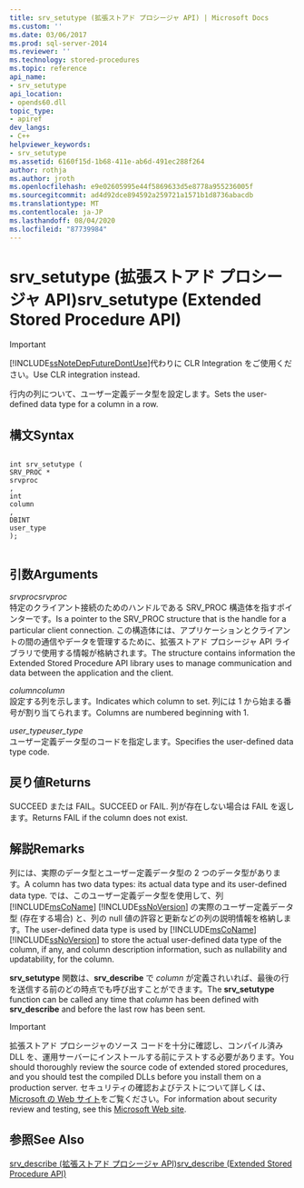 ```yaml
---
title: srv_setutype (拡張ストアド プロシージャ API) | Microsoft Docs
ms.custom: ''
ms.date: 03/06/2017
ms.prod: sql-server-2014
ms.reviewer: ''
ms.technology: stored-procedures
ms.topic: reference
api_name:
- srv_setutype
api_location:
- opends60.dll
topic_type:
- apiref
dev_langs:
- C++
helpviewer_keywords:
- srv_setutype
ms.assetid: 6160f15d-1b68-411e-ab6d-491ec288f264
author: rothja
ms.author: jroth
ms.openlocfilehash: e9e02605995e44f5869633d5e8778a955236005f
ms.sourcegitcommit: ad4d92dce894592a259721a1571b1d8736abacdb
ms.translationtype: MT
ms.contentlocale: ja-JP
ms.lasthandoff: 08/04/2020
ms.locfileid: "87739984"
---
```

# <a name="srv_setutype-extended-stored-procedure-api"></a><span data-ttu-id="84f40-102">srv_setutype (拡張ストアド プロシージャ API)</span><span class="sxs-lookup"><span data-stu-id="84f40-102">srv_setutype (Extended Stored Procedure API)</span></span>
    
> [!IMPORTANT]  
>  [!INCLUDE[ssNoteDepFutureDontUse](../../includes/ssnotedepfuturedontuse-md.md)]<span data-ttu-id="84f40-103">代わりに CLR Integration をご使用ください。</span><span class="sxs-lookup"><span data-stu-id="84f40-103">Use CLR integration instead.</span></span>  
  
 <span data-ttu-id="84f40-104">行内の列について、ユーザー定義データ型を設定します。</span><span class="sxs-lookup"><span data-stu-id="84f40-104">Sets the user-defined data type for a column in a row.</span></span>  
  
## <a name="syntax"></a><span data-ttu-id="84f40-105">構文</span><span class="sxs-lookup"><span data-stu-id="84f40-105">Syntax</span></span>  
  
```  
  
int srv_setutype (  
SRV_PROC *  
srvproc  
,  
int   
column  
,   
DBINT  
user_type   
);  
  
```  
  
## <a name="arguments"></a><span data-ttu-id="84f40-106">引数</span><span class="sxs-lookup"><span data-stu-id="84f40-106">Arguments</span></span>  
 <span data-ttu-id="84f40-107">*srvproc*</span><span class="sxs-lookup"><span data-stu-id="84f40-107">*srvproc*</span></span>  
 <span data-ttu-id="84f40-108">特定のクライアント接続のためのハンドルである SRV_PROC 構造体を指すポインターです。</span><span class="sxs-lookup"><span data-stu-id="84f40-108">Is a pointer to the SRV_PROC structure that is the handle for a particular client connection.</span></span> <span data-ttu-id="84f40-109">この構造体には、アプリケーションとクライアントの間の通信やデータを管理するために、拡張ストアド プロシージャ API ライブラリで使用する情報が格納されます。</span><span class="sxs-lookup"><span data-stu-id="84f40-109">The structure contains information the Extended Stored Procedure API library uses to manage communication and data between the application and the client.</span></span>  
  
 <span data-ttu-id="84f40-110">*column*</span><span class="sxs-lookup"><span data-stu-id="84f40-110">*column*</span></span>  
 <span data-ttu-id="84f40-111">設定する列を示します。</span><span class="sxs-lookup"><span data-stu-id="84f40-111">Indicates which column to set.</span></span> <span data-ttu-id="84f40-112">列には 1 から始まる番号が割り当てられます。</span><span class="sxs-lookup"><span data-stu-id="84f40-112">Columns are numbered beginning with 1.</span></span>  
  
 <span data-ttu-id="84f40-113">*user_type*</span><span class="sxs-lookup"><span data-stu-id="84f40-113">*user_type*</span></span>  
 <span data-ttu-id="84f40-114">ユーザー定義データ型のコードを指定します。</span><span class="sxs-lookup"><span data-stu-id="84f40-114">Specifies the user-defined data type code.</span></span>  
  
## <a name="returns"></a><span data-ttu-id="84f40-115">戻り値</span><span class="sxs-lookup"><span data-stu-id="84f40-115">Returns</span></span>  
 <span data-ttu-id="84f40-116">SUCCEED または FAIL。</span><span class="sxs-lookup"><span data-stu-id="84f40-116">SUCCEED or FAIL.</span></span> <span data-ttu-id="84f40-117">列が存在しない場合は FAIL を返します。</span><span class="sxs-lookup"><span data-stu-id="84f40-117">Returns FAIL if the column does not exist.</span></span>  
  
## <a name="remarks"></a><span data-ttu-id="84f40-118">解説</span><span class="sxs-lookup"><span data-stu-id="84f40-118">Remarks</span></span>  
 <span data-ttu-id="84f40-119">列には、実際のデータ型とユーザー定義データ型の 2 つのデータ型があります。</span><span class="sxs-lookup"><span data-stu-id="84f40-119">A column has two data types: its actual data type and its user-defined data type.</span></span> <span data-ttu-id="84f40-120">では、このユーザー定義データ型を使用して、列 [!INCLUDE[msCoName](../../includes/msconame-md.md)] [!INCLUDE[ssNoVersion](../../includes/ssnoversion-md.md)] の実際のユーザー定義データ型 (存在する場合) と、列の null 値の許容と更新などの列の説明情報を格納します。</span><span class="sxs-lookup"><span data-stu-id="84f40-120">The user-defined data type is used by [!INCLUDE[msCoName](../../includes/msconame-md.md)] [!INCLUDE[ssNoVersion](../../includes/ssnoversion-md.md)] to store the actual user-defined data type of the column, if any, and column description information, such as nullability and updatability, for the column.</span></span>  
  
 <span data-ttu-id="84f40-121">**srv_setutype** 関数は、**srv_describe** で *column* が定義されいれば、最後の行を送信する前のどの時点でも呼び出すことができます。</span><span class="sxs-lookup"><span data-stu-id="84f40-121">The **srv_setutype** function can be called any time that *column* has been defined with **srv_describe** and before the last row has been sent.</span></span>  
  
> [!IMPORTANT]  
>  <span data-ttu-id="84f40-122">拡張ストアド プロシージャのソース コードを十分に確認し、コンパイル済み DLL を、運用サーバーにインストールする前にテストする必要があります。</span><span class="sxs-lookup"><span data-stu-id="84f40-122">You should thoroughly review the source code of extended stored procedures, and you should test the compiled DLLs before you install them on a production server.</span></span> <span data-ttu-id="84f40-123">セキュリティの確認およびテストについて詳しくは、[Microsoft の Web サイト](https://go.microsoft.com/fwlink/?LinkID=54761&amp;clcid=0x409https://msdn.microsoft.com/security/)をご覧ください。</span><span class="sxs-lookup"><span data-stu-id="84f40-123">For information about security review and testing, see this [Microsoft Web site](https://go.microsoft.com/fwlink/?LinkID=54761&amp;clcid=0x409https://msdn.microsoft.com/security/).</span></span>  
  
## <a name="see-also"></a><span data-ttu-id="84f40-124">参照</span><span class="sxs-lookup"><span data-stu-id="84f40-124">See Also</span></span>  
 [<span data-ttu-id="84f40-125">srv_describe &#40;拡張ストアド プロシージャ API&#41;</span><span class="sxs-lookup"><span data-stu-id="84f40-125">srv_describe &#40;Extended Stored Procedure API&#41;</span></span>](srv-describe-extended-stored-procedure-api.md)  
  
  
